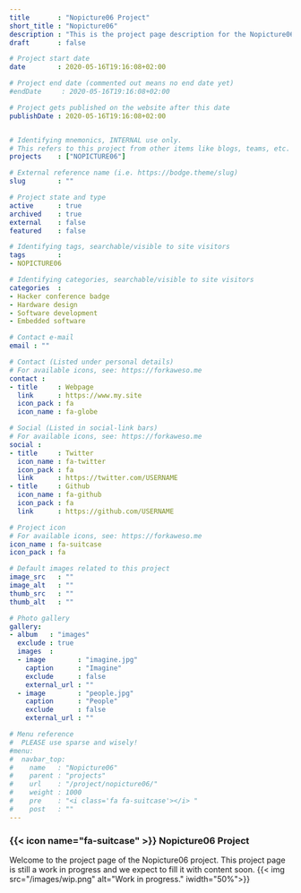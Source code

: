 ```yaml
---
title       : "Nopicture06 Project"
short_title : "Nopicture06"
description : "This is the project page description for the Nopicture06 Project."
draft       : false

# Project start date
date        : 2020-05-16T19:16:08+02:00

# Project end date (commented out means no end date yet)
#endDate     : 2020-05-16T19:16:08+02:00

# Project gets published on the website after this date
publishDate : 2020-05-16T19:16:08+02:00


# Identifying mnemonics, INTERNAL use only.
# This refers to this project from other items like blogs, teams, etc.
projects    : ["NOPICTURE06"]

# External reference name (i.e. https://bodge.theme/slug)
slug        : ""

# Project state and type
active      : true
archived    : true
external    : false
featured    : false

# Identifying tags, searchable/visible to site visitors
tags        :
- NOPICTURE06

# Identifying categories, searchable/visible to site visitors
categories  :
- Hacker conference badge
- Hardware design
- Software development
- Embedded software

# Contact e-mail
email : ""

# Contact (Listed under personal details)
# For available icons, see: https://forkaweso.me
contact :
- title     : Webpage
  link      : https://www.my.site
  icon_pack : fa
  icon_name : fa-globe

# Social (Listed in social-link bars)
# For available icons, see: https://forkaweso.me
social :
- title     : Twitter
  icon_name : fa-twitter
  icon_pack : fa
  link      : https://twitter.com/USERNAME
- title     : Github
  icon_name : fa-github
  icon_pack : fa
  link      : https://github.com/USERNAME

# Project icon
# For available icons, see: https://forkaweso.me
icon_name : fa-suitcase
icon_pack : fa

# Default images related to this project
image_src   : ""
image_alt   : ""
thumb_src   : ""
thumb_alt   : ""

# Photo gallery
gallery:
- album   : "images"
  exclude : true
  images  :
  - image        : "imagine.jpg"
    caption      : "Imagine"
    exclude      : false
    external_url : ""
  - image        : "people.jpg"
    caption      : "People"
    exclude      : false
    external_url : ""

# Menu reference
#  PLEASE use sparse and wisely!
#menu:
#  navbar_top:
#    name   : "Nopicture06"
#    parent : "projects"
#    url    : "/project/nopicture06/"
#    weight : 1000
#    pre    : "<i class='fa fa-suitcase'></i> "
#    post   : ""
---
```


### {{< icon name="fa-suitcase" >}} Nopicture06 Project

Welcome to the project page of the Nopicture06 project. This project page is still a work in progress and we expect to fill it with content soon.
{{< img src="/images/wip.png" alt="Work in progress." iwidth="50%">}}
